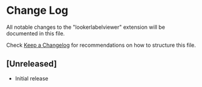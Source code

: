 # Change Log

All notable changes to the "lookerlabelviewer" extension will be documented in this file.

Check [Keep a Changelog](http://keepachangelog.com/) for recommendations on how to structure this file.

## [Unreleased]

- Initial release